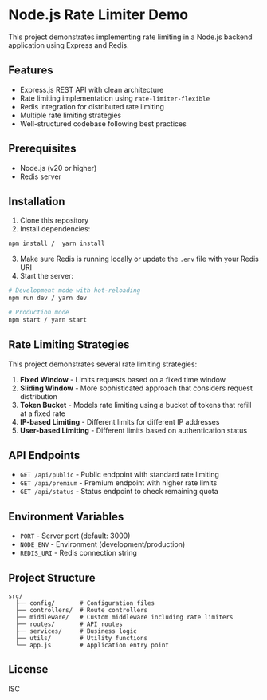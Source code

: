 # Node.js Rate Limiter Demo

This project demonstrates implementing rate limiting in a Node.js backend application using Express and Redis.

## Features

- Express.js REST API with clean architecture
- Rate limiting implementation using `rate-limiter-flexible`
- Redis integration for distributed rate limiting
- Multiple rate limiting strategies
- Well-structured codebase following best practices

## Prerequisites

- Node.js (v20 or higher)
- Redis server

## Installation

1. Clone this repository
2. Install dependencies:

```bash
npm install /  yarn install
```

3. Make sure Redis is running locally or update the `.env` file with your Redis URI
4. Start the server:

```bash
# Development mode with hot-reloading
npm run dev / yarn dev

# Production mode
npm start / yarn start
```

## Rate Limiting Strategies

This project demonstrates several rate limiting strategies:

1. **Fixed Window** - Limits requests based on a fixed time window
2. **Sliding Window** - More sophisticated approach that considers request distribution
3. **Token Bucket** - Models rate limiting using a bucket of tokens that refill at a fixed rate
4. **IP-based Limiting** - Different limits for different IP addresses
5. **User-based Limiting** - Different limits based on authentication status

## API Endpoints

- `GET /api/public` - Public endpoint with standard rate limiting
- `GET /api/premium` - Premium endpoint with higher rate limits
- `GET /api/status` - Status endpoint to check remaining quota

## Environment Variables

- `PORT` - Server port (default: 3000)
- `NODE_ENV` - Environment (development/production)
- `REDIS_URI` - Redis connection string

## Project Structure

```
src/
  ├── config/       # Configuration files
  ├── controllers/  # Route controllers
  ├── middleware/   # Custom middleware including rate limiters
  ├── routes/       # API routes
  ├── services/     # Business logic
  ├── utils/        # Utility functions
  └── app.js        # Application entry point
```

## License

ISC
